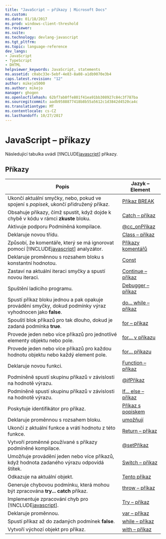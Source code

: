 ```yaml
---
title: "JavaScript – příkazy | Microsoft Docs"
ms.custom: 
ms.date: 01/18/2017
ms.prod: windows-client-threshold
ms.reviewer: 
ms.suite: 
ms.technology: devlang-javascript
ms.tgt_pltfrm: 
ms.topic: language-reference
dev_langs:
- JavaScript
- TypeScript
- DHTML
helpviewer_keywords: JavaScript, statements
ms.assetid: c0abc33e-5ebf-4e83-8a08-a1db9070e3b4
caps.latest.revision: "12"
author: mikejo5000
ms.author: mikejo
manager: ghogen
ms.openlocfilehash: 62bf7ab0ffe801f41ea91bb308927c84c3f787ba
ms.sourcegitcommit: aadb9588877418b8b55a5612c1d3842d4520ca4c
ms.translationtype: MT
ms.contentlocale: cs-CZ
ms.lasthandoff: 10/27/2017
---
```

# <a name="javascript-statements"></a>JavaScript – příkazy
Následující tabulka uvádí [!INCLUDE[javascript](../../javascript/includes/javascript-md.md)] příkazy.  
  
## <a name="statements"></a>Příkazy  
  
|Popis|Jazyk – Element|  
|-----------------|----------------------|  
|Ukončí aktuální smyčky, nebo, pokud ve spojení s *popisek*, ukončí přidružený příkaz.|[Příkaz BREAK](../../javascript/reference/break-statement-javascript.md)|  
|Obsahuje příkazy, čímž spustit, když dojde k chybě v kódu v rámci **zkuste** bloku.|[Catch – příkaz](../../javascript/reference/try-dot-dot-dot-catch-dot-dot-dot-finally-statement-javascript.md)|  
|Aktivuje podporu Podmíněná kompilace.|[@cc_onPříkaz](../../javascript/reference/at-cc-on-statement-javascript.md)|  
|Deklaruje novou třídu.|[Class – příkaz](../../javascript/reference/class-statement-javascript.md)|  
|Způsobí, že komentáře, který se má ignorovat pomocí [!INCLUDE[javascript](../../javascript/includes/javascript-md.md)] analyzátor.|[Příkazy komentářů](../../javascript/reference/comment-statements-javascript.md)|  
|Deklaruje proměnnou s rozsahem bloku s konstantní hodnotou.|[Const](../../javascript/reference/const-statement-javascript.md)|  
|Zastaví na aktuální iteraci smyčky a spustí novou iteraci.|[Continue – příkaz](../../javascript/reference/continue-statement-javascript.md)|  
|Spuštění ladicího programu.|[Debugger – příkaz](../../javascript/reference/debugger-statement-javascript.md)|  
|Spustí příkaz bloku jednou a pak opakuje provádění smyčky, dokud podmínky výraz vyhodnocen jako **false**.|[do... while – příkaz](../../javascript/reference/do-dot-dot-dot-while-statement-javascript.md)|  
|Spouští blok příkazů pro tak dlouho, dokud je zadaná podmínka **true**.|[for – příkaz](../../javascript/reference/for-statement-javascript.md)|  
|Provede jeden nebo více příkazů pro jednotlivé elementy objektu nebo pole.|[for... v příkazu](../../javascript/reference/for-dot-dot-dot-in-statement-javascript.md)|  
|Provede jeden nebo více příkazů pro každou hodnotu objektu nebo každý element pole.|[for... příkazu](../../javascript/reference/for-dot-dot-dot-of-statement-javascript.md)|  
|Deklaruje novou funkci.|[Function – příkaz](../../javascript/reference/function-statement-javascript.md)|  
|Podmíněně spustí skupinu příkazů v závislosti na hodnotě výrazu.|[@ifPříkaz](../../javascript/reference/at-if-statement-javascript.md)|  
|Podmíněně spustí skupinu příkazů v závislosti na hodnotě výrazu.|[If... else – příkaz](../../javascript/reference/if-dot-dot-dot-else-statement-javascript.md)|  
|Poskytuje identifikátor pro příkaz.|[Příkaz s popiskem](../../javascript/reference/labeled-statement-javascript.md)|  
|Deklaruje proměnnou s rozsahem bloku.|[umožňují](../../javascript/reference/let-statement-javascript.md)|  
|Ukončí z aktuální funkce a vrátí hodnotu z této funkce.|[Return – příkaz](../../javascript/reference/return-statement-javascript.md)|  
|Vytvoří proměnné používané s příkazy podmíněné kompilace.|[@setPříkaz](../../javascript/reference/at-set-statement-javascript.md)|  
|Umožňuje provádění jeden nebo více příkazů, když hodnota zadaného výrazu odpovídá štítek.|[Switch – příkaz](../../javascript/reference/switch-statement-javascript.md)|  
|Odkazuje na aktuální objekt.|[Tento příkaz](../../javascript/reference/this-statement-javascript.md)|  
|Generuje chybovou podmínku, která mohou být zpracována **try... catch** příkaz.|[throw – příkaz](../../javascript/reference/throw-statement-javascript.md)|  
|Implementuje zpracování chyb pro [!INCLUDE[javascript](../../javascript/includes/javascript-md.md)].|[Try – příkaz](../../javascript/reference/try-dot-dot-dot-catch-dot-dot-dot-finally-statement-javascript.md)|  
|Deklaruje proměnnou.|[var – příkaz](../../javascript/reference/var-statement-javascript.md)|  
|Spustí příkaz až do zadaných podmínek **false**.|[while – příkaz](../../javascript/reference/while-statement-javascript.md)|  
|Vytvoří výchozí objekt pro příkaz.|[with – příkaz](../../javascript/reference/with-statement-javascript.md)|